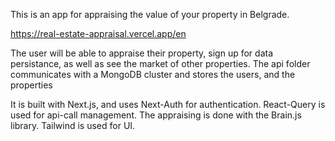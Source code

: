 This is an app for appraising the value of your property in Belgrade.

https://real-estate-appraisal.vercel.app/en

The user will be able to appraise their property, sign up for data persistance, as well as see the market of other properties. The api folder communicates with a MongoDB cluster and stores the users, and the properties

It is built with Next.js, and uses Next-Auth for authentication. React-Query is used for api-call management. The appraising is done with the Brain.js library. Tailwind is used for UI.